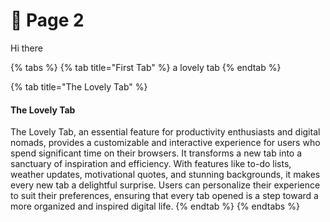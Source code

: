 # 🌮 Page 2



Hi there

{% tabs %}
{% tab title="First Tab" %}
a lovely tab
{% endtab %}

{% tab title="The Lovely Tab" %}
#### The Lovely Tab

The Lovely Tab, an essential feature for productivity enthusiasts and digital nomads, provides a customizable and interactive experience for users who spend significant time on their browsers. It transforms a new tab into a sanctuary of inspiration and efficiency. With features like to-do lists, weather updates, motivational quotes, and stunning backgrounds, it makes every new tab a delightful surprise. Users can personalize their experience to suit their preferences, ensuring that every tab opened is a step toward a more organized and inspired digital life.
{% endtab %}
{% endtabs %}
